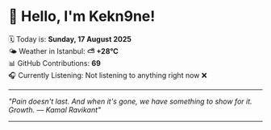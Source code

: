 # 👋 Hello, I'm Kekn9ne!

🗓️ Today is: **Sunday, 17 August 2025**  
🌤️ Weather in Istanbul: **⛅️  +28°C**  
📊 GitHub Contributions: **69**  
🎧 Currently Listening: Not listening to anything right now ❌

---

_"Pain doesn't last. And when it's gone, we have something to show for it. Growth. — *Kamal Ravikant*"_

---
